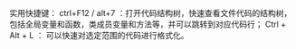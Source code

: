实用快捷键：
  ctrl+F12  /  alt+7  ：打开代码结构树，快速查看文件代码的结构树，包括全局变量和函数，类成员变量和方法等，并可以跳转到对应代码行；
  Ctrl + Alt + L  ： 可以快速对选定范围的代码进行格式化。
